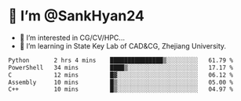 # 👋 I’m @SankHyan24

- 👀 I’m interested in CG/CV/HPC...
- 🌱 I’m learning in State Key Lab of CAD&CG, Zhejiang University.

<!---
SankHyan24/SankHyan24 is a ✨ special ✨ repository because its `README.md` (this file) appears on your GitHub profile.
You can click the Preview link to take a look at your changes.
--->
<!--START_SECTION:waka-->

```txt
Python       2 hrs 4 mins    ███████████████▒░░░░░░░░░   61.79 %
PowerShell   34 mins         ████▒░░░░░░░░░░░░░░░░░░░░   17.17 %
C            12 mins         █▓░░░░░░░░░░░░░░░░░░░░░░░   06.12 %
Assembly     10 mins         █▒░░░░░░░░░░░░░░░░░░░░░░░   05.00 %
C++          10 mins         █▒░░░░░░░░░░░░░░░░░░░░░░░   04.97 %
```

<!--END_SECTION:waka-->
